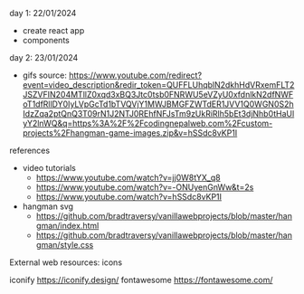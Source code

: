 day 1: 22/01/2024

- create react app
- components

day 2: 23/01/2024

- gifs source:
  https://www.youtube.com/redirect?event=video_description&redir_token=QUFFLUhqblN2dkhHdVRxemFLT2JSZVFIN204MTllZ0xqd3xBQ3Jtc0tsb0FNRWU5eVZyU0xfdnlkN2dfNWFoT1dfRllDY0IyLVpGcTd1bTVQVjY1MWJBMGFZWTdER1JVV1Q0WGN0S2hIdzZqa2ptQnQ3T09rN1J2NTJ0REhfNFJsTm9zUkRiRlh5bEt3djNhb0tHaUlyY2lnWQ&q=https%3A%2F%2Fcodingnepalweb.com%2Fcustom-projects%2Fhangman-game-images.zip&v=hSSdc8vKP1I

references

- video tutorials
  - https://www.youtube.com/watch?v=jj0W8tYX_q8
  - https://www.youtube.com/watch?v=-ONUyenGnWw&t=2s
  - https://www.youtube.com/watch?v=hSSdc8vKP1I
- hangman svg
  - https://github.com/bradtraversy/vanillawebprojects/blob/master/hangman/index.html
  - https://github.com/bradtraversy/vanillawebprojects/blob/master/hangman/style.css

External web resources:
icons

iconify
https://iconify.design/
fontawesome
https://fontawesome.com/
